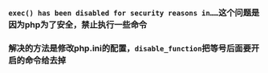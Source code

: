 ### ```exec() has been disabled for security reasons in……```这个问题是因为php为了安全，禁止执行一些命令
### 解决的方法是修改php.ini的配置，```disable_function```把等号后面要开启的命令给去掉